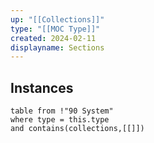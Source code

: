 ```yaml
---
up: "[[Collections]]"
type: "[[MOC Type]]"
created: 2024-02-11
displayname: Sections
---
```

## Instances

```dataview
table from !"90 System" 
where type = this.type
and contains(collections,[[]])
```
